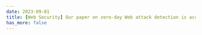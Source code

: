 ```yaml
---
date: 2023-09-01
title: [Web Security] Our paper on zero-day Web attack detection is accepted by ACM CCS 2023.
has_more: false
---
```

